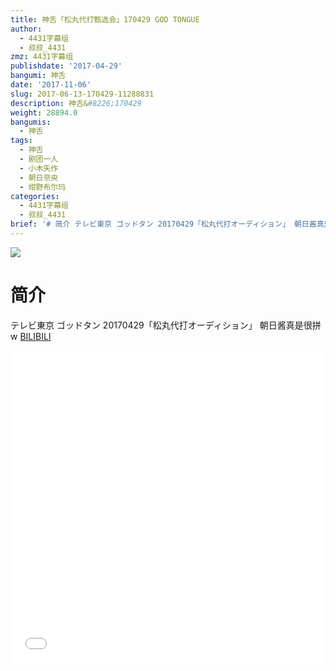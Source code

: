 ```yaml
---
title: 神舌「松丸代打甄选会」170429 GOD TONGUE
author:
  - 4431字幕组
  - 叔叔_4431
zmz: 4431字幕组
publishdate: '2017-04-29'
bangumi: 神舌
date: '2017-11-06'
slug: 2017-06-13-170429-11288831
description: 神舌&#8226;170429
weight: 28894.0
bangumis:
  - 神舌
tags:
  - 神舌
  - 剧团一人
  - 小木矢作
  - 朝日奈央
  - 绀野布尔玛
categories:
  - 4431字幕组
  - 叔叔_4431
brief: '# 简介 テレビ東京 ゴッドタン 20170429「松丸代打オーディション」 朝日酱真是很拼w'
---
```

![](https://i.imgur.com/TKzbZJY.png)
# 简介  
テレビ東京 ゴッドタン 20170429「松丸代打オーディション」
朝日酱真是很拼w
  [BILIBILI](https://www.bilibili.com/video/av11288831/)

  <iframe src="//www.bilibili.com/blackboard/player.html?aid=11288831" width="100%" height="500" frameborder="0" allowfullscreen="allowfullscreen"></iframe>

